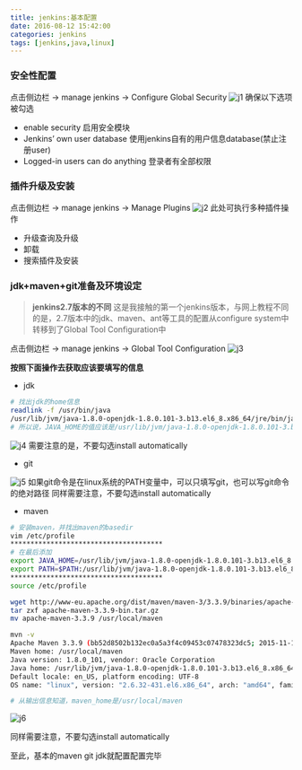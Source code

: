 ```yaml
---
title: jenkins:基本配置
date: 2016-08-12 15:42:00
categories: jenkins
tags: [jenkins,java,linux]
---
```

### 安全性配置
点击侧边栏 -> manage jenkins -> Configure Global Security
![j1](http://blog.xiao5tech.com/images/047-j1.PNG)
确保以下选项被勾选
- enable security 启用安全模块
- Jenkins’ own user database  使用jenkins自有的用户信息database(禁止注册user)
- Logged-in users can do anything  登录者有全部权限

<!--more-->

### 插件升级及安装
点击侧边栏 -> manage jenkins -> Manage Plugins
![j2](http://blog.xiao5tech.com/images/047-j2.PNG)
此处可执行多种插件操作
- 升级查询及升级
- 卸载
- 搜索插件及安装

### jdk+maven+git准备及环境设定
> **jenkins2.7版本的不同**
这是我接触的第一个jenkins版本，与网上教程不同的是，2.7版本中的jdk、maven、ant等工具的配置从configure system中转移到了Global Tool Configuration中

点击侧边栏 -> manage jenkins -> Global Tool Configuration
![j3](http://blog.xiao5tech.com/images/047-j3.PNG)

**按照下面操作去获取应该要填写的信息**
- jdk

``` bash
# 找出jdk的home信息
readlink -f /usr/bin/java
/usr/lib/jvm/java-1.8.0-openjdk-1.8.0.101-3.b13.el6_8.x86_64/jre/bin/java
# 所以说，JAVA_HOME的值应该是/usr/lib/jvm/java-1.8.0-openjdk-1.8.0.101-3.b13.el6_8.x86_64/jre
```
![j4](http://blog.xiao5tech.com/images/047-j4.PNG)
需要注意的是，不要勾选install automatically

- git

![j5](http://blog.xiao5tech.com/images/047-j5.PNG)
如果git命令是在linux系统的PATH变量中，可以只填写git，也可以写git命令的绝对路径
同样需要注意，不要勾选install automatically

- maven

``` bash
# 安装maven，并找出maven的basedir
vim /etc/profile
**************************************
# 在最后添加
export JAVA_HOME=/usr/lib/jvm/java-1.8.0-openjdk-1.8.0.101-3.b13.el6_8.x86_64/jre
export PATH=$PATH:/usr/lib/jvm/java-1.8.0-openjdk-1.8.0.101-3.b13.el6_8.x86_64/jre/bin:/usr/local/maven/bin
**************************************
source /etc/profile

wget http://www-eu.apache.org/dist/maven/maven-3/3.3.9/binaries/apache-maven-3.3.9-bin.tar.gz
tar zxf apache-maven-3.3.9-bin.tar.gz
mv apache-maven-3.3.9 /usr/local/maven

mvn -v
Apache Maven 3.3.9 (bb52d8502b132ec0a5a3f4c09453c07478323dc5; 2015-11-11T00:41:47+08:00)
Maven home: /usr/local/maven
Java version: 1.8.0_101, vendor: Oracle Corporation
Java home: /usr/lib/jvm/java-1.8.0-openjdk-1.8.0.101-3.b13.el6_8.x86_64/jre
Default locale: en_US, platform encoding: UTF-8
OS name: "linux", version: "2.6.32-431.el6.x86_64", arch: "amd64", family: "unix"

# 从输出信息知道，maven_home是/usr/local/maven
```
![j6](http://blog.xiao5tech.com/images/047-j6.PNG)

同样需要注意，不要勾选install automatically

至此，基本的maven git jdk就配置配置完毕
